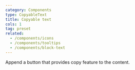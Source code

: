 ```yaml
---
category: Components
type: CopyableText
title: Copyable text
cols: 1
tag: preset
related:
  - /components/icons
  - /components/tooltips
  - /components/block-text
---
```


Append a button that provides copy feature to the content.
